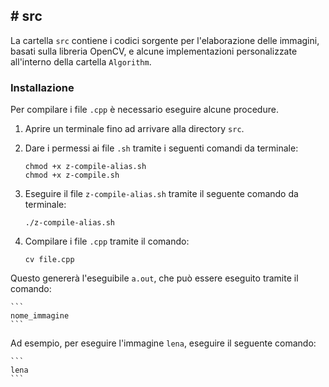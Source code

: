 ## # src

La cartella `src` contiene i codici sorgente per l'elaborazione delle immagini, basati sulla libreria OpenCV, e alcune implementazioni personalizzate all'interno della cartella `Algorithm`.

### Installazione

Per compilare i file `.cpp` è necessario eseguire alcune procedure. 

1. Aprire un terminale fino ad arrivare alla directory `src`. 

2. Dare i permessi ai file `.sh` tramite i seguenti comandi da terminale:

    ```
    chmod +x z-compile-alias.sh
    chmod +x z-compile.sh
    ```

3. Eseguire il file `z-compile-alias.sh` tramite il seguente comando da terminale:

    ```
    ./z-compile-alias.sh
    ```

4. Compilare i file `.cpp` tramite il comando:

    ```
    cv file.cpp
    ```

Questo genererà l'eseguibile `a.out`, che può essere eseguito tramite il comando:

    ```
    nome_immagine
    ```

Ad esempio, per eseguire l'immagine `lena`, eseguire il seguente comando:

    ```
    lena
    ```
